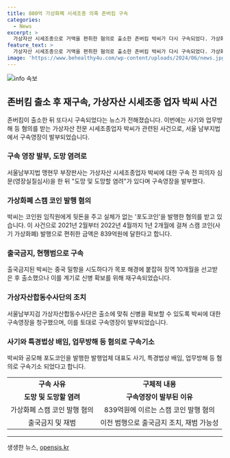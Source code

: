```yaml
---
title: 800억 가상화폐 시세조종 의혹 존버킴 구속
categories:
  - News
excerpt: >
  가상자산 시세조종으로 거액을 편취한 혐의로 출소한 존버킴 박씨가 다시 구속되었다. 가상화폐거래소 코인원 임직원에게 뒷돈을 주고 실체가 없는 포도코인을 발행한 혐의를 받는 박씨는 839억원을 편취했다고 한다. 출소 후 출국금지조치를 받았던 그는 중국 밀항을 시도하다가 목포 해경에 붙잡혀 징역 10개월을 선고받았으며, 7개월로 감형돼 복역한 후 이번 사건으로 다시 구속됐다. (사진=)
feature_text: >
  가상자산 시세조종으로 거액을 편취한 혐의로 출소한 존버킴 박씨가 다시 구속되었다. 가상화폐거래소 코인원 임직원에게 뒷돈을 주고 실체가 없는 포도코인을 발행한 혐의를 받는 박씨는 839억원을 편취했다고 한다. 출소 후 출국금지조치를 받았던 그는 중국 밀항을 시도하다가 목포 해경에 붙잡혀 징역 10개월을 선고받았으며, 7개월로 감형돼 복역한 후 이번 사건으로 다시 구속됐다. (사진=)
image: 'https://www.behealthy4u.com/wp-content/uploads/2024/06/news.jpg'
---
```


<p><img src="https://www.behealthy4u.com/wp-content/uploads/2024/06/news.jpg" alt="info 속보" /></p>

<h2 data-ke-size="size26">존버킴 출소 후 재구속, 가상자산 시세조종 업자 박씨 사건</h2>

<p data-ke-size="size16">존버킴이 출소한 뒤 또다시 구속되었다는 뉴스가 전해졌습니다. 이번에는 사기와 업무방해 등 혐의를 받는 가상자산 전문 시세조종업자 박씨가 관련된 사건으로, 서울 남부지법에서 구속영장이 발부되었습니다. </p>

<h3>구속 영장 발부, 도망 염려로</h3>

<p data-ke-size="size16">서울남부지법 맹현무 부장판사는 가상자산 시세조종업자 박씨에 대한 구속 전 피의자 심문(영장실질심사)을 한 뒤 "도망 및 도망할 염려"가 있다며 구속영장을 발부했다.</p>

<h3>가상화폐 스캠 코인 발행 혐의</h3>

<p data-ke-size="size16">박씨는 코인원 임직원에게 뒷돈을 주고 실체가 없는 '포도코인'을 발행한 혐의를 받고 있습니다. 이 사건으로 2021년 2월부터 2022년 4월까지 1년 2개월에 걸쳐 스캠 코인(사기 가상화폐) 발행으로 편취한 금액은 839억원에 달한다고 합니다.</p>

<h3>출국금지, 현행범으로 구속</h3>

<p data-ke-size="size16">출국금지된 박씨는 중국 밀항을 시도하다가 목포 해경에 붙잡혀 징역 10개월을 선고받은 후 출소했으나 이를 계기로 신병 확보를 위해 재구속되었습니다.</p>

<h3>가상자산합동수사단의 조치</h3>

<p data-ke-size="size16">서울남부지검 가상자산합동수사단은 출소에 맞춰 신병을 확보할 수 있도록 박씨에 대한 구속영장을 청구했으며, 이를 토대로 구속영장이 발부되었습니다.</p>

<h3>사기와 특경법상 배임, 업무방해 등 혐의로 구속기소</h3>

<p data-ke-size="size16">박씨와 공모해 포도코인을 발행한 발행업체 대표도 사기, 특경법상 배임, 업무방해 등 혐의로 구속기소 되었다고 합니다. </p>

<table>
    <tr>
        <td style="text-align: center; height: 17px;"><b>구속 사유</b></td>
        <td style="text-align: center; height: 17px;"><b>구체적 내용</b></td>
    </tr>
    <tr>
        <td style="text-align: center; height: 17px;"><b>도망 및 도망할 염려</b></td>
        <td style="text-align: center; height: 17px;"><b>구속영장이 발부된 이유</b></td>
    </tr>
    <tr>
        <td style="text-align: center; height: 17px;">가상화폐 스캠 코인 발행 혐의</td>
        <td style="text-align: center; height: 17px;">839억원에 이르는 스캠 코인 발행 혐의</td>
    </tr>
    <tr>
        <td style="text-align: center; height: 17px;">출국금지 및 재범</td>
        <td style="text-align: center; height: 17px;">이전 범행으로 출국금지 조치, 재범 가능성</td>
    </tr>
</table>

<p><hr></p>
생생한 뉴스, <a href="https://opensis.kr" rel="dofollow">opensis.kr</a>


